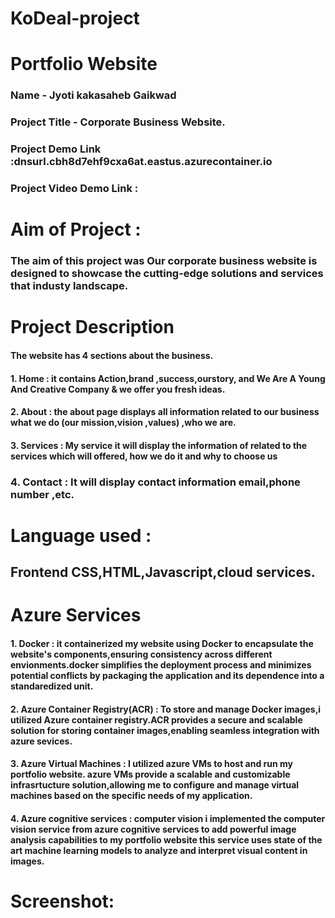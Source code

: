 # KoDeal-project
# Portfolio Website 
  ### Name -  Jyoti kakasaheb Gaikwad
  ### Project Title - Corporate Business Website.
  ### Project Demo Link :dnsurl.cbh8d7ehf9cxa6at.eastus.azurecontainer.io
  ### Project Video Demo Link :


# Aim of Project :
  ### The aim of this project was Our corporate business website is designed to showcase the cutting-edge solutions and services that industy landscape.
 # Project Description 
  #### The website has 4 sections about the business.
  ####  1. Home : it contains Action,brand ,success,ourstory, and We Are A Young And Creative Company & we offer you fresh ideas.
  #### 2. About : the about page displays all information related to our business what we do (our mission,vision ,values) ,who we are.
  #### 3. Services : My service it will display the information of related to the services which will offered, how we do it and why to choose us
  ### 4. Contact : It will display contact information email,phone number ,etc.
# Language used : 
   ## Frontend CSS,HTML,Javascript,cloud services.
# Azure Services 
   #### 1. Docker : it containerized my website using Docker to encapsulate the website's components,ensuring consistency across different envionments.docker simplifies the deployment process and minimizes potential conflicts by packaging the application and its dependence into a standaredized unit.
   #### 2. Azure Container Registry(ACR) : To store and manage Docker images,i utilized Azure container registry.ACR provides a secure and scalable solution for storing container images,enabling seamless integration with azure sevices.
   #### 3. Azure Virtual Machines : I utilized azure VMs to host and run my portfolio website. azure VMs provide a scalable and customizable infrasrtucture solution,allowing me to configure and manage virtual machines based on the specific needs of my application.
   #### 4. Azure cognitive services : computer vision i implemented the computer vision service from azure cognitive services to add powerful image analysis capabilities to my portfolio website this service uses state of the art machine learning models to analyze and interpret visual content in images. 

 # Screenshot: 
   
  


